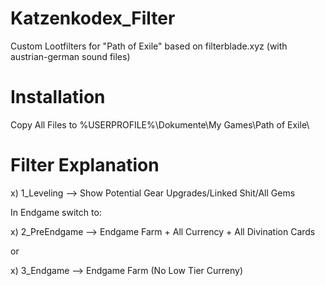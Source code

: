 # Katzenkodex_Filter
Custom Lootfilters for "Path of Exile" based on filterblade.xyz
(with austrian-german sound files)

# Installation
Copy All Files to %USERPROFILE%\Dokumente\My Games\Path of Exile\


# Filter Explanation
x) 1_Leveling --> Show Potential Gear Upgrades/Linked Shit/All Gems

In Endgame switch to:

x) 2_PreEndgame --> Endgame Farm + All Currency + All Divination Cards

or

x) 3_Endgame --> Endgame Farm (No Low Tier Curreny)

